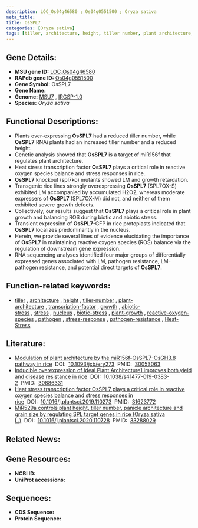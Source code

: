 ```yaml
---
description: LOC_Os04g46580 ; Os04g0551500 ; Oryza sativa
meta_title:
title: OsSPL7
categories: [Oryza sativa]
tags: [tiller, architecture, height, tiller number, plant architecture, transcription factor, growth, abiotic stress, stress, nucleus, biotic stress, plant growth, reactive oxygen species, pathogen, stress response, pathogen resistance, Heat Stress]
---
```


## Gene Details:
- **MSU gene ID:** [LOC_Os04g46580](http://rice.uga.edu/cgi-bin/ORF_infopage.cgi?orf=LOC_Os04g46580)  
- **RAPdb gene ID:** [Os04g0551500](https://rapdb.dna.affrc.go.jp/locus/?name=Os04g0551500)  
- **Gene Symbol:** OsSPL7
- **Gene Name:**
- **Genome:**  [MSU7](http://rice.uga.edu/)&nbsp;,&nbsp;[IRGSP-1.0](https://rapdb.dna.affrc.go.jp/download/irgsp1.html)
- **Species:** *Oryza sativa*

## Functional Descriptions:
   - Plants over-expressing **OsSPL7** had a reduced tiller number, while **OsSPL7** RNAi plants had an increased tiller number and a reduced height.
   - Genetic analysis showed that **OsSPL7** is a target of miR156f that regulates plant architecture.
   - Heat stress transcription factor **OsSPL7** plays a critical role in reactive oxygen species balance and stress responses in rice..
   - **OsSPL7** knockout (spl7ko) mutants showed LM and growth retardation.
   - Transgenic rice lines strongly overexpressing **OsSPL7** (SPL7OX-S) exhibited LM accompanied by accumulated H2O2, whereas moderate expressers of **OsSPL7** (SPL7OX-M) did not, and neither of them exhibited severe growth defects.
   - Collectively, our results suggest that **OsSPL7** plays a critical role in plant growth and balancing ROS during biotic and abiotic stress.
   - Transient expression of **OsSPL7**-GFP in rice protoplasts indicated that **OsSPL7** localizes predominantly in the nucleus.
   - Herein, we provide several lines of evidence elucidating the importance of **OsSPL7** in maintaining reactive oxygen species (ROS) balance via the regulation of downstream gene expression.
   - RNA sequencing analyses identified four major groups of differentially expressed genes associated with LM, pathogen resistance, LM-pathogen resistance, and potential direct targets of **OsSPL7**.

## Function-related keywords:
   - [tiller](/tags/tiller/)&nbsp;,&nbsp;[architecture](/tags/architecture/)&nbsp;,&nbsp;[height](/tags/height/)&nbsp;,&nbsp;[tiller-number](/tags/tiller-number/)&nbsp;,&nbsp;[plant-architecture](/tags/plant-architecture/)&nbsp;,&nbsp;[transcription-factor](/tags/transcription-factor/)&nbsp;,&nbsp;[growth](/tags/growth/)&nbsp;,&nbsp;[abiotic-stress](/tags/abiotic-stress/)&nbsp;,&nbsp;[stress](/tags/stress/)&nbsp;,&nbsp;[nucleus](/tags/nucleus/)&nbsp;,&nbsp;[biotic-stress](/tags/biotic-stress/)&nbsp;,&nbsp;[plant-growth](/tags/plant-growth/)&nbsp;,&nbsp;[reactive-oxygen-species](/tags/reactive-oxygen-species/)&nbsp;,&nbsp;[pathogen](/tags/pathogen/)&nbsp;,&nbsp;[stress-response](/tags/stress-response/)&nbsp;,&nbsp;[pathogen-resistance](/tags/pathogen-resistance/)&nbsp;,&nbsp;[Heat-Stress](/tags/Heat-Stress/)

## Literature:
   - [Modulation of plant architecture by the miR156f-OsSPL7-OsGH3.8 pathway in rice](https://www.doi.org/10.1093/jxb/ery273)&nbsp;&nbsp;DOI:&nbsp;&nbsp;[10.1093/jxb/ery273](https://www.doi.org/10.1093/jxb/ery273)&nbsp;&nbsp;PMID:&nbsp;&nbsp;[30053063](https://pubmed.ncbi.nlm.nih.gov/30053063/)
   - [Inducible overexpression of Ideal Plant Architecture1 improves both yield and disease resistance in rice](https://www.doi.org/10.1038/s41477-019-0383-2)&nbsp;&nbsp;DOI:&nbsp;&nbsp;[10.1038/s41477-019-0383-2](https://www.doi.org/10.1038/s41477-019-0383-2)&nbsp;&nbsp;PMID:&nbsp;&nbsp;[30886331](https://pubmed.ncbi.nlm.nih.gov/30886331/)
   - [Heat stress transcription factor OsSPL7 plays a critical role in reactive oxygen species balance and stress responses in rice](https://www.doi.org/10.1016/j.plantsci.2019.110273)&nbsp;&nbsp;DOI:&nbsp;&nbsp;[10.1016/j.plantsci.2019.110273](https://www.doi.org/10.1016/j.plantsci.2019.110273)&nbsp;&nbsp;PMID:&nbsp;&nbsp;[31623772](https://pubmed.ncbi.nlm.nih.gov/31623772/)
   - [MiR529a controls plant height, tiller number, panicle architecture and grain size by regulating SPL target genes in rice (Oryza sativa L.)](https://www.doi.org/10.1016/j.plantsci.2020.110728)&nbsp;&nbsp;DOI:&nbsp;&nbsp;[10.1016/j.plantsci.2020.110728](https://www.doi.org/10.1016/j.plantsci.2020.110728)&nbsp;&nbsp;PMID:&nbsp;&nbsp;[33288029](https://pubmed.ncbi.nlm.nih.gov/33288029/)

## Related News:

## Gene Resources:
- **NCBI ID:**  []()
- **UniProt accessions:** [](https://www.uniprot.org/uniprotkb//entry)

## Sequences:
- **CDS Sequence:**
- **Protein Sequence:**
